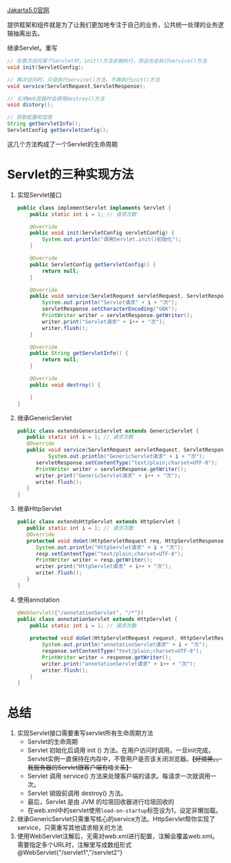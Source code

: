 [Jakarta5.0官网](https://jakarta.ee/specifications/servlet/5.0/jakarta-servlet-spec-5.0)

提供框架和组件就是为了让我们更加地专注于自己的业务，公共统一处理的业务逻辑抽离出去。

继承Servlet。重写
``` java
// 在首次访问某个Servlet时，init()方法会被执行，而且也会执行service()方法
void init(ServletConfig);

// 再次访问时，只会执行service()方法，不再执行init()方法
void service(ServletRequest,ServletResponse);

// 关闭Web容器时会调用destroy()方法
void distory();

// 获取配置和信息
String getServletInfo();
ServletConfig getServletConfig();
```
这几个方法构成了一个Servlet的生命周期

# Servlet的三种实现方法
1. 实现Servlet接口
   ```java
   public class implementServlet implements Servlet {
       public static int i = 1; // 请求次数
   
       @Override
       public void init(ServletConfig servletConfig) {
           System.out.println("调用Servlet.init()初始化");
       }
   
       @Override
       public ServletConfig getServletConfig() {
           return null;
       }
   
       @Override
       public void service(ServletRequest servletRequest, ServletResponse servletResponse) throws IOException {
           System.out.println("Servlet请求" + i + "次");
           servletResponse.setCharacterEncoding("GBK");
           PrintWriter writer = servletResponse.getWriter();
           writer.print("Servlet请求" + i++ + "次");
           writer.flush();
       }
   
       @Override
       public String getServletInfo() {
           return null;
       }
   
       @Override
       public void destroy() {
   
       }
   }
   ```
2. 继承GenericServlet
    ```java
   public class extendsGenericServlet extends GenericServlet {
       public static int i = 1; // 请求次数
       @Override
       public void service(ServletRequest servletRequest, ServletResponse servletResponse) throws ServletException, IOException {
              System.out.println("GenericServlet请求" + i + "次");
          servletResponse.setContentType("text/plain;charset=UTF-8");
          PrintWriter writer = servletResponse.getWriter();
          writer.print("GenericServlet请求" + i++ + "次");
          writer.flush();
       }
    }
   ```
3. 继承HttpServlet
   ```java
   public class extendsHttpServlet extends HttpServlet {
      public static int i = 1; // 请求次数
      @Override
      protected void doGet(HttpServletRequest req, HttpServletResponse resp) throws IOException {
         System.out.println("HttpServlet请求" + i + "次");
         resp.setContentType("text/plain;charset=UTF-8");
         PrintWriter writer = resp.getWriter();
         writer.print("HttpServlet请求" + i++ + "次");
         writer.flush();
      }
   }
   ```
4. 使用annotation
   ```java
   @WebServlet({"/annotationServlet", "/*"})
   public class annotationServlet extends HttpServlet {
       public static int i = 1; // 请求次数
      
       protected void doGet(HttpServletRequest request, HttpServletResponse response) throws IOException {
           System.out.println("annotationServlet请求" + i + "次");
           response.setContentType("text/plain;charset=UTF-8");
           PrintWriter writer = response.getWriter();
           writer.print("annotationServlet请求" + i++ + "次");
           writer.flush();
       }
   }
   ```

# 总结
1. 实现Servlet接口需要重写servlet所有生命周期方法
   - Servlet的生命周期
   - Servlet 初始化后调用 init () 方法。在用户访问时调用。一旦init完成，Servlet实例一直保持在内存中，不管用户是否该关闭浏览器。~~【好搞笑。。我服务器的Servlet跟客户端有啥关系】~~
   - Servlet 调用 service() 方法来处理客户端的请求。每请求一次就调用一次。 
   - Servlet 销毁前调用 destroy() 方法。 
   - 最后，Servlet 是由 JVM 的垃圾回收器进行垃圾回收的
   - 在web.xml中的servlet使用`load-on-startup`标签设为1，设定非懒加载。
2. 继承GenericServlet只需重写核心的service方法。HttpServlet帮你实现了service，只需重写其他请求相关的方法
3. 使用WebServlet注解后，无需对web.xml进行配置，注解会覆盖web.xml。需要指定多个URL时，注解里写成数组形式@WebServlet{"/servlet1","/servlet2"}